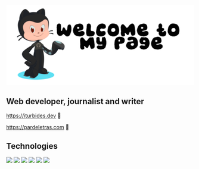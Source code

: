 <img src="https://github.com/iturbides/iturbides/blob/c4ec7b334259d1ecf924aa5a8c551db3ad6ac081/octocat.png">

<h2>Web developer, journalist and writer</h2>

https://iturbides.dev 🔗

https://pardeletras.com 🔗

<h2>Technologies</h2>

<img src="https://img.shields.io/badge/OS-Linux-blue?logo=linux"> <img src="https://badgen.net/badge/CODE/HTML/blue/"> <img src="https://badgen.net/badge/CODE/CSS/blue/"> <img src="https://img.shields.io/badge/Code-JavaScript-yellow?logo=javascript"> <img src="https://img.shields.io/badge/SSG-Eleventy-blue?logo=eleventy">  <img src="https://img.shields.io/badge/Deploy-Netlify-blue?logo=netlify">

